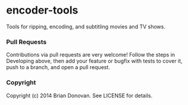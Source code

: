 # encoder-tools

Tools for ripping, encoding, and subtitling movies and TV shows.


### Pull Requests

Contributions via pull requests are very welcome! Follow the steps in
Developing above, then add your feature or bugfix with tests to cover it, push
to a branch, and open a pull request.

### Copyright

Copyright (c) 2014 Brian Donovan. See LICENSE for details.
